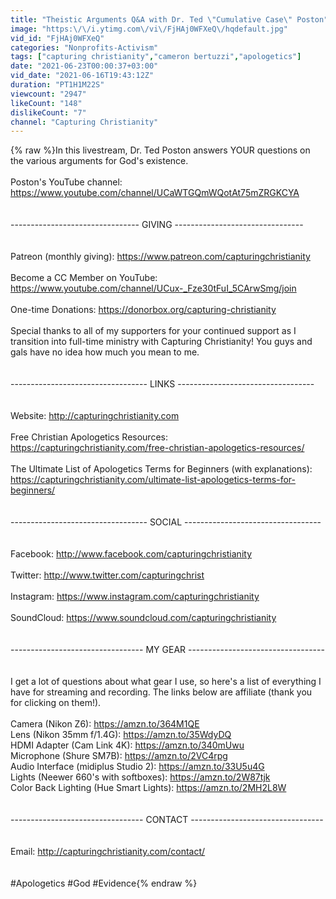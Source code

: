 ```yaml
---
title: "Theistic Arguments Q&A with Dr. Ted \"Cumulative Case\" Poston"
image: "https:\/\/i.ytimg.com\/vi\/FjHAj0WFXeQ\/hqdefault.jpg"
vid_id: "FjHAj0WFXeQ"
categories: "Nonprofits-Activism"
tags: ["capturing christianity","cameron bertuzzi","apologetics"]
date: "2021-06-23T00:00:37+03:00"
vid_date: "2021-06-16T19:43:12Z"
duration: "PT1H1M22S"
viewcount: "2947"
likeCount: "148"
dislikeCount: "7"
channel: "Capturing Christianity"
---
```

{% raw %}In this livestream, Dr. Ted Poston answers YOUR questions on the various arguments for God's existence.<br /><br />Poston's YouTube channel: <a rel="nofollow" target="blank" href="https://www.youtube.com/channel/UCaWTGQmWQotAt75mZRGKCYA">https://www.youtube.com/channel/UCaWTGQmWQotAt75mZRGKCYA</a><br /><br /><br />-------------------------------- GIVING --------------------------------<br /><br /><br />Patreon (monthly giving): <a rel="nofollow" target="blank" href="https://www.patreon.com/capturingchristianity">https://www.patreon.com/capturingchristianity</a><br /><br />Become a CC Member on YouTube: <a rel="nofollow" target="blank" href="https://www.youtube.com/channel/UCux-_Fze30tFuI_5CArwSmg/join">https://www.youtube.com/channel/UCux-_Fze30tFuI_5CArwSmg/join</a><br /><br />One-time Donations: <a rel="nofollow" target="blank" href="https://donorbox.org/capturing-christianity">https://donorbox.org/capturing-christianity</a><br /><br />Special thanks to all of my supporters for your continued support as I transition into full-time ministry with Capturing Christianity! You guys and gals have no idea how much you mean to me.<br /><br /><br />---------------------------------- LINKS ----------------------------------<br /><br /><br />Website: <a rel="nofollow" target="blank" href="http://capturingchristianity.com">http://capturingchristianity.com</a><br /><br />Free Christian Apologetics Resources: <a rel="nofollow" target="blank" href="https://capturingchristianity.com/free-christian-apologetics-resources/">https://capturingchristianity.com/free-christian-apologetics-resources/</a><br /><br />The Ultimate List of Apologetics Terms for Beginners (with explanations): <a rel="nofollow" target="blank" href="https://capturingchristianity.com/ultimate-list-apologetics-terms-for-beginners/">https://capturingchristianity.com/ultimate-list-apologetics-terms-for-beginners/</a><br /><br /><br />---------------------------------- SOCIAL ----------------------------------<br /><br /><br />Facebook: <a rel="nofollow" target="blank" href="http://www.facebook.com/capturingchristianity">http://www.facebook.com/capturingchristianity</a><br /><br />Twitter: <a rel="nofollow" target="blank" href="http://www.twitter.com/capturingchrist">http://www.twitter.com/capturingchrist</a><br /><br />Instagram: <a rel="nofollow" target="blank" href="https://www.instagram.com/capturingchristianity">https://www.instagram.com/capturingchristianity</a><br /><br />SoundCloud: <a rel="nofollow" target="blank" href="https://www.soundcloud.com/capturingchristianity">https://www.soundcloud.com/capturingchristianity</a><br /><br /><br />--------------------------------- MY GEAR ----------------------------------<br /><br /><br />I get a lot of questions about what gear I use, so here's a list of everything I have for streaming and recording. The links below are affiliate (thank you for clicking on them!).<br /><br />Camera (Nikon Z6): <a rel="nofollow" target="blank" href="https://amzn.to/364M1QE">https://amzn.to/364M1QE</a><br />Lens (Nikon 35mm f/1.4G): <a rel="nofollow" target="blank" href="https://amzn.to/35WdyDQ">https://amzn.to/35WdyDQ</a><br />HDMI Adapter (Cam Link 4K): <a rel="nofollow" target="blank" href="https://amzn.to/340mUwu">https://amzn.to/340mUwu</a><br />Microphone (Shure SM7B): <a rel="nofollow" target="blank" href="https://amzn.to/2VC4rpg">https://amzn.to/2VC4rpg</a><br />Audio Interface (midiplus Studio 2): <a rel="nofollow" target="blank" href="https://amzn.to/33U5u4G">https://amzn.to/33U5u4G</a><br />Lights (Neewer 660's with softboxes): <a rel="nofollow" target="blank" href="https://amzn.to/2W87tjk">https://amzn.to/2W87tjk</a><br />Color Back Lighting (Hue Smart Lights): <a rel="nofollow" target="blank" href="https://amzn.to/2MH2L8W">https://amzn.to/2MH2L8W</a><br /><br /><br />--------------------------------- CONTACT ---------------------------------<br /><br /><br />Email: <a rel="nofollow" target="blank" href="http://capturingchristianity.com/contact/">http://capturingchristianity.com/contact/</a><br /><br /><br />#Apologetics #God #Evidence{% endraw %}
